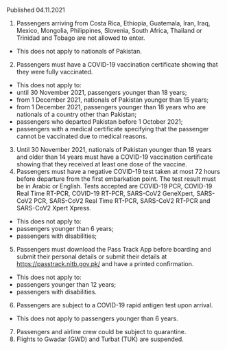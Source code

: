 Published 04.11.2021
1. Passengers arriving from Costa Rica, Ethiopia, Guatemala, Iran, Iraq, Mexico, Mongolia, Philippines, Slovenia, South Africa, Thailand or Trinidad and Tobago are not allowed to enter.
- This does not apply to nationals of Pakistan.
2. Passengers must have a COVID-19 vaccination certificate showing that they were fully vaccinated.
- This does not apply to:
- until 30 November 2021, passengers younger than 18 years;
- from 1 December 2021, nationals of Pakistan younger than 15 years;
- from 1 December 2021, passengers younger than 18 years who are nationals of a country other than Pakistan;
- passengers who departed Pakistan before 1 October 2021;
- passengers with a medical certificate specifying that the passenger cannot be vaccinated due to medical reasons.
3. Until 30 November 2021, nationals of Pakistan younger than 18 years and older than 14 years must have a COVID-19 vaccination certificate showing that they received at least one dose of the vaccine.
4. Passengers must have a negative COVID-19 test taken at most 72 hours before departure from the first embarkation point. The test result must be in Arabic or English. Tests accepted are COVID-19 PCR, COVID-19 Real Time RT-PCR, COVID-19 RT-PCR, SARS-CoV2 GeneXpert, SARS-CoV2 PCR, SARS-CoV2 Real Time RT-PCR, SARS-CoV2 RT-PCR and SARS-CoV2 Xpert Xpress.
- This does not apply to:
- passengers younger than 6 years;
- passengers with disabilities;
5. Passengers must download the Pass Track App before boarding and submit their personal details or submit their details at <a href="https://passtrack.nitb.gov.pk/">https://passtrack.nitb.gov.pk/</a> and have a printed confirmation.
- This does not apply to:
- passengers younger than 12 years;
- passengers with disabilities.
6. Passengers are subject to a COVID-19 rapid antigen test upon arrival.
- This does not apply to passengers younger than 6 years.
7. Passengers and airline crew could be subject to quarantine.
8. Flights to Gwadar (GWD) and Turbat (TUK) are suspended.